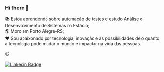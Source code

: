 ### Hi there 👋

:books: Estou aprendendo sobre automação de testes e estudo Análise e Desenvolvimento de Sistemas na Estácio;<BR>
:earth_americas: Moro em Porto Alegre-RS;<BR>
:heart: Sou apaixonado por tecnologia, inovação e as possibilidades de o quanto a tecnologia pode mudar o mundo e impactar na vida das pessoas.<BR> 
 <BR>
 :smiley:   
 <BR>
[![Linkedin Badge](https://img.shields.io/badge/-LinkedIn-blue?style=flat-square&logo=Linkedin&logoColor=white&link=https://https://www.linkedin.com/in/arthur-svensson)](https://www.linkedin.com/in/arthur-svensson)
